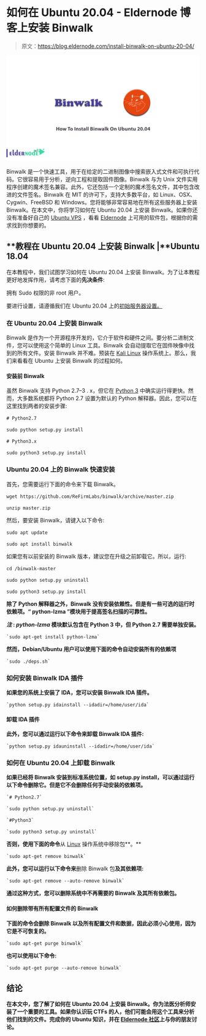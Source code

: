 # 如何在 Ubuntu 20.04 - Eldernode 博客上安装 Binwalk

> 原文：<https://blog.eldernode.com/install-binwalk-on-ubuntu-20-04/>

![How To Install Binwalk On Ubuntu 20.04](img/4c5a6ec8f7fcd593fbbac3a02ebb570d.png)

Binwalk 是一个快速工具，用于在给定的二进制图像中搜索嵌入式文件和可执行代码。它很容易用于分析，逆向工程和提取固件图像。Binwalk 与为 Unix 文件实用程序创建的魔术签名兼容。此外，它还包括一个定制的魔术签名文件，其中包含改进的文件签名。Binwalk 在 MIT 的许可下，支持大多数平台，如 Linux、OSX、Cygwin、FreeBSD 和 Windows。您将能够非常容易地在所有这些服务器上安装 Binwalk。在本文中，你将学习如何在 Ubuntu 20.04 上安装 Binwalk。如果你还没有准备好自己的 [Ubuntu VPS](https://eldernode.com/ubuntu-vps/) ，看看 [Eldernode](https://eldernode.com/) 上可用的软件包，根据你的需求找到你想要的。

## **教程在 Ubuntu 20.04 上安装 Binwalk |**Ubuntu 18.04

在本教程中，我们试图学习如何在 Ubuntu 20.04 上安装 Binwalk。为了让本教程更好地发挥作用，请考虑下面的**先决条件**:

拥有 Sudo 权限的非 root 用户。

要进行设置，请遵循我们在 Ubuntu 20.04 上的[初始服务器设置。](https://blog.eldernode.com/initial-server-setup-on-ubuntu-20/)

### **在 Ubuntu 20.04 上安装 Binwalk**

Binwalk 是作为一个开源程序开发的，它介于软件和硬件之间。要分析二进制文件，您可以使用这个简单的 Linux 工具。Binwalk 会自动提取它在固件映像中找到的所有文件。安装 Binwalk 并不难。预装在 [Kali Linux](https://blog.eldernode.com/tag/kali-linux/) 操作系统上。那么，我们来看看在 Ubuntu 上安装 Binwalk 的过程如何。

#### **安装前 Binwalk**

虽然 Binwalk 支持 Python 2.7–3 . x，但它在 [Python 3](https://blog.eldernode.com/install-python-3-ubuntu-20/) 中确实运行得更快。然而，大多数系统都将 Python 2.7 设置为默认的 Python 解释器。因此，您可以在这里找到两者的安装步骤:

```
# Python2.7
```

```
sudo python setup.py install
```

```
# Python3.x
```

```
sudo python3 setup.py install
```

### **Ubuntu 20.04 上的 Binwalk 快速安装**

首先，您需要运行下面的命令来下载 Binwalk。

```
wget https://github.com/ReFirmLabs/binwalk/archive/master.zip
```

```
unzip master.zip
```

然后，要安装 Binwalk，请键入以下命令:

```
sudo apt update
```

```
sudo apt install binwalk
```

如果您有以前安装的 Binwalk 版本，建议您在升级之前卸载它。所以，运行:

```
cd /binwalk-master
```

```
sudo python setup.py uninstall
```

```
sudo python3 setup.py install
```

**除了 Python 解释器之外，Binwalk 没有安装依赖性。但是有一些可选的运行时依赖项。“ **python-lzma** ”模块用于提高签名扫描的可靠性。**

*****注*** : *python-lzma* 模块默认包含在 Python 3 中，但 Python 2.7 需要单独安装。**

```
`sudo apt-get install python-lzma`
```

**然而，Debian/Ubuntu 用户可以使用下面的命令自动安装所有的依赖项**

```
`sudo ./deps.sh`
```

### ****如何安装 Binwalk IDA 插件****

**如果您的系统上安装了 IDA，您可以安装 Binwalk IDA 插件。**

```
`python setup.py idainstall --idadir=/home/user/ida`
```

#### ****卸载 IDA 插件****

**此外，您可以通过运行以下命令来卸载 Binwalk IDA 插件:**

```
`python setup.py idauninstall --idadir=/home/user/ida`
```

### ****如何在 Ubuntu 20.04 上卸载 Binwalk****

**如果已经将 Binwalk 安装到标准系统位置，如 setup.py install，可以通过运行以下命令删除它。但是它不会删除任何手动安装的依赖项。**

```
`# Python2.7`
```

```
`sudo python setup.py uninstall`
```

```
`#Python3`
```

```
`sudo python3 setup.py uninstall`
```

**否则，使用下面的命令**从 [Linux](https://blog.eldernode.com/tag/linux/) 操作系统中移除包**。**

```
`sudo apt-get remove binwalk`
```

**此外，您可以运行以下命令来**删除 Binwalk 包**及其依赖项:**

```
`sudo apt-get remove --auto-remove binwalk`
```

**通过这种方式，您可以删除系统中不再需要的 Binwalk 及其所有依赖包。**

#### ****如何删除带有所有配置文件的 Binwalk****

**下面的命令会删除 Binwalk 以及所有配置文件和数据，因此必须小心使用，因为它是不可恢复的。**

```
`sudo apt-get purge binwalk`
```

**也可以使用以下命令:**

```
`sudo apt-get purge --auto-remove binwalk`
```

## **结论**

**在本文中，您了解了如何在 Ubuntu 20.04 上安装 Binwalk。你为法医分析师安装了一个重要的工具。如果你认识玩 CTFs 的人，他们可能会用这个工具来分析他们找到的文件。完成你的 Ubuntu 知识，并在 [Eldernode 社区](https://community.eldernode.com/)上与你的朋友讨论。**
